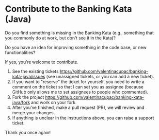 # Contribute to the Banking Kata (Java)

Do you find something is missing in the Banking Kata
(e.g., something that you commonly do at work, but don't see it in the Kata)?

Do you have an idea for improving something in the code base, or new functionalities?

If yes, you're welcome to contribute.

1. See the existing tickets https://github.com/valentinacupac/banking-kata-java/issues (see unassigned tickets, or you can add a new ticket).
2. If you want to "reserve" the ticket for yourself, you need to write a comment on the ticket so that I can set you as assignee (because GitHub only allows me to set assignees to people who commented).
3. Fork the project https://github.com/valentinacupac/banking-kata-java/fork and work on your fork.
4. After you've finished, make a pull request (PR), we will review and merge your changes.
5. If anything is unclear in the instructions above, you can raise a support ticket.

Thank you once again!

